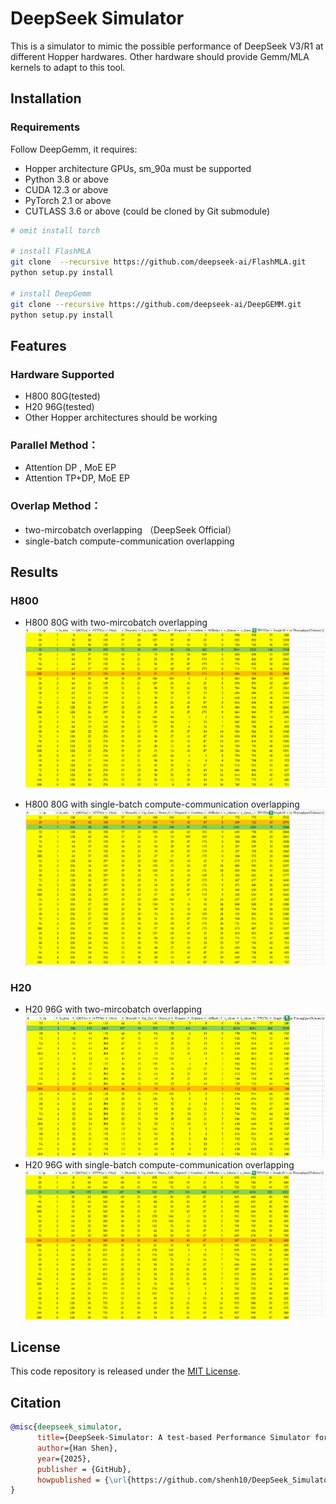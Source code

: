 # DeepSeek Simulator

This is a simulator to mimic the possible performance of DeepSeek V3/R1 at different Hopper hardwares. Other hardware should provide Gemm/MLA kernels to adapt to this tool.

## Installation

### Requirements
Follow DeepGemm, it requires:
- Hopper architecture GPUs, sm_90a must be supported
- Python 3.8 or above
- CUDA 12.3 or above
- PyTorch 2.1 or above
- CUTLASS 3.6 or above (could be cloned by Git submodule)

```bash
# omit install torch

# install FlashMLA
git clone  --recursive https://github.com/deepseek-ai/FlashMLA.git
python setup.py install

# install DeepGemm
git clone --recursive https://github.com/deepseek-ai/DeepGEMM.git
python setup.py install

```
## Features
### Hardware Supported
- H800 80G(tested)
- H20 96G(tested)
- Other Hopper architectures should be working

### Parallel Method：
- Attention DP ,  MoE EP
- Attention TP+DP, MoE EP
  
### Overlap Method：
- two-mircobatch overlapping （DeepSeek Official）
- single-batch compute-communication overlapping

## Results
### H800
- H800 80G with two-mircobatch overlapping
  ![H800_two_microbatch_overlapping_results](./figures/H800_two_microbatch_overlapping_results.png)

- H800 80G with single-batch compute-communication overlapping
    ![H800_single_batch_comp_comm_overlapping_results](./figures/H800_single_batch_comp_comm_overlapping_results.png)

### H20
- H20 96G with two-mircobatch overlapping
  ![H20_two_microbatch_overlapping_results](./figures/H20_two_microbatch_overlapping_results.png)
- H20 96G with single-batch compute-communication overlapping
  ![H20_single_batch_comp_comm_overlapping_results](./figures/H20_single_batch_comp_comm_overlapping_results.png)

## License
This code repository is released under the [MIT License](./LICENCE).

## Citation
```bibtex
@misc{deepseek_simulator,
      title={DeepSeek-Simulator: A test-based Performance Simulator for DeepSeek V3/R1}, 
      author={Han Shen},
      year={2025},
      publisher = {GitHub},
      howpublished = {\url{https://github.com/shenh10/DeepSeek_Simulator.git}},
}
```